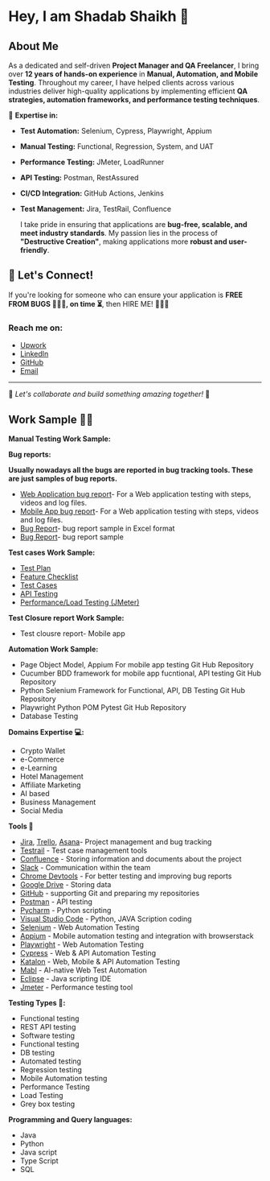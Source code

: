 # Hey, I am Shadab Shaikh 👋

## About Me
As a dedicated and self-driven **Project Manager and QA Freelancer**, I bring over **12 years of hands-on experience** in **Manual, Automation, and Mobile Testing**. Throughout my career, I have helped clients across various industries deliver high-quality applications by implementing efficient **QA strategies, automation frameworks, and performance testing techniques**.

🔹 **Expertise in:**
- **Test Automation:** Selenium, Cypress, Playwright, Appium
- **Manual Testing:** Functional, Regression, System, and UAT
- **Performance Testing:** JMeter, LoadRunner
- **API Testing:** Postman, RestAssured
- **CI/CD Integration:** GitHub Actions, Jenkins
- **Test Management:** Jira, TestRail, Confluence

  I take pride in ensuring that applications are **bug-free, scalable, and meet industry standards**. My passion lies in the process of **"Destructive Creation"**, making applications more **robust and user-friendly**. 

## 🚀 Let's Connect!
If you're looking for someone who can ensure your application is **FREE FROM BUGS 🐛🐛🐛, on time ⏳**, then HIRE ME! 🚀🚀🚀

### Reach me on:
- [Upwork](https://www.upwork.com/freelancers/~018d4c8af631a0ef2d?mp_source=share)
- [LinkedIn](https://www.linkedin.com/in/qashadabshaikh/)
- [GitHub](https://github.com/testshadab)
- [Email](mailto:shadabsha@gmail.com)

---
🚀 *Let's collaborate and build something amazing together!* 🚀


## Work Sample 🧑‍💻

**Manual Testing Work Sample:**

**Bug reports:**

**Usually nowadays all the bugs are reported in bug tracking tools. These are just samples of bug reports.**

 - [Web Application bug report](https://tinyurl.com/webtest12QA)- For a Web application testing with steps, videos and log files.
 - [Mobile App bug report](https://docs.google.com/spreadsheets/d/15u5Yxqvn9cfOoIPeG1JX1_hTUM4ET1DzIAlSO-UqX4w/edit?gid=0#gid=0)- For a Web application testing with steps, videos and log files.
 - [Bug Report](https://docs.google.com/spreadsheets/d/1t9KyTlH5v6gz_QYtUpRt2bYjNDs5Db89NwSu1bJ5e0Y/edit?gid=1598429747#gid=1598429747)- bug report sample in Excel format
 - [Bug Report](https://docs.google.com/spreadsheets/d/1XKoR0z19J4zt6CJuXN9Qktb4gyVN7N6i-7z_XnhKnmM/edit?gid=0#gid=0)- bug report sample

**Test cases Work Sample:**
- [Test Plan](https://docs.google.com/document/d/1urEP8WUpcnecAllNgL6LjQxIvvE66DJgZXLgic5HeW4/edit?tab=t.0#heading=h.kc786lgjkvxq)
- [Feature Checklist](https://docs.google.com/spreadsheets/d/1HSBE8mkfhs7JOoBfJeeUeO_9OZBBLdUFWQXyvVIdJnY/edit?gid=1025458239#gid=1025458239)
- [Test Cases](https://docs.google.com/spreadsheets/d/1xbbxDUgSavrPanoxWWe8ov82VSsuVVekDdUmIqnjOTk/edit?gid=0#gid=0)
- [API Testing](https://docs.google.com/spreadsheets/d/10q_WmAEny3UeyXB4OTCG-AeVxH-273Fbkkheho0KuMw/edit?gid=0#gid=0)
- [Performance/Load Testing (JMeter)](https://docs.google.com/spreadsheets/d/1SmLqXBb3iSnpy9ukvEbpCQd-6_Fl2TD_gpmiW1QmekY/edit?gid=1157066253#gid=1157066253)
  
**Test Closure report Work Sample:**
- Test clousre report- Mobile app
  
**Automation Work Sample:**
- Page Object Model, Appium For mobile app testing Git Hub Repository
- Cucumber BDD framework for mobile app fucntional, API testing Git Hub Repository
- Python Selenium Framework for Functional, API, DB Testing Git Hub Repository
- Playwright Python POM Pytest Git Hub Repository
- Database Testing
  
**Domains Expertise 💻:**
- Crypto Wallet
- e-Commerce
- e-Learning
- Hotel Management
- Affiliate Marketing
- AI based
- Business Management
- Social Media
  
**Tools 🔧**
- [Jira](https://www.atlassian.com/pl/software/jira), [Trello](https://trello.com/pl/tour), [Asana](https://app.asana.com/-/login)- Project management and bug tracking
- [Testrail](https://www.testrail.com/) - Test case management tools
- [Confluence](https://www.atlassian.com/software/confluence) - Storing information and documents about the project
- [Slack](https://slack.com/intl/en-in/) - Communication within the team
- [Chrome Devtools](https://developer.chrome.com/docs/devtools/) - For better testing and improving bug reports
- [Google Drive](https://workspace.google.com/intl/pl_pl/products/drive/) - Storing data
- [GitHub](https://github.com/) - supporting Git and preparing my repositories
- [Postman](https://www.postman.com/) - API testing
- [Pycharm](https://www.jetbrains.com/pycharm/) - Python scripting
- [Visual Studio Code](https://code.visualstudio.com/) - Python, JAVA Scription coding
- [Selenium](https://www.selenium.dev/) - Web Automation Testing
- [Appium](https://appium.io/docs/en/2.2/) - Mobile automation testing and integration with browserstack
- [Playwright](https://playwright.dev/) - Web Automation Testing
- [Cypress](https://www.cypress.io/) - Web & API Automation Testing
- [Katalon](https://katalon.com/) - Web, Mobile & API Automation Testing
- [Mabl](https://www.mabl.com/) - AI-native Web Test Automation
- [Eclipse](https://www.eclipse.org/) - Java scripting IDE
- [Jmeter](https://jmeter.apache.org/) - Performance testing tool

**Testing Types 🧪:**
- Functional testing
- REST API testing
- Software testing
- Functional testing
- DB testing
- Automated testing
- Regression testing
- Mobile Automation testing
- Performance Testing
- Load Testing
- Grey box testing
  
**Programming and Query languages:**
- Java
- Python
- Java script
- Type Script
- SQL
